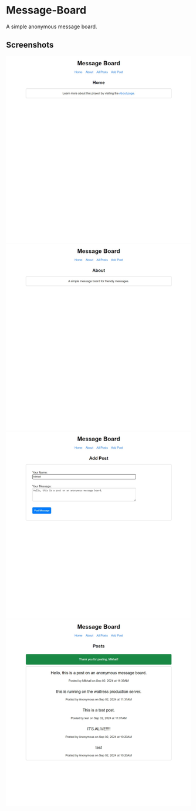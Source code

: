 # Message-Board

A simple anonymous message board.

## Screenshots

![](screenshots/Home.png)
![](screenshots/About.png)
![](screenshots/AddPost.png)
![](screenshots/Posts.png)
